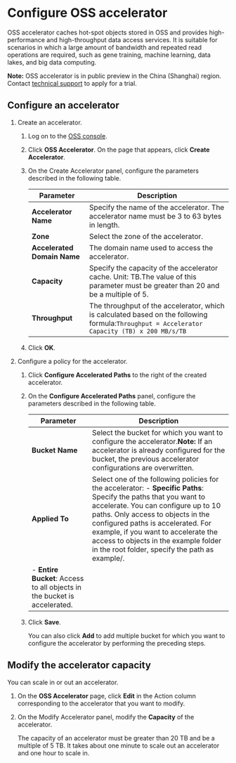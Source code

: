 # Configure OSS accelerator

OSS accelerator caches hot-spot objects stored in OSS and provides high-performance and high-throughput data access services. It is suitable for scenarios in which a large amount of bandwidth and repeated read operations are required, such as gene training, machine learning, data lakes, and big data computing.

**Note:** OSS accelerator is in public preview in the China \(Shanghai\) region. Contact [technical support](https://workorder-intl.console.aliyun.com/#/ticket/createIndex) to apply for a trial.

## Configure an accelerator

1.  Create an accelerator.

    1.  Log on to the [OSS console](https://oss.console.aliyun.com/).

    2.  Click **OSS Accelerator**. On the page that appears, click **Create Accelerator**.

    3.  On the Create Accelerator panel, configure the parameters described in the following table.

        |Parameter|Description|
        |---------|-----------|
        |**Accelerator Name**|Specify the name of the accelerator. The accelerator name must be 3 to 63 bytes in length.|
        |**Zone**|Select the zone of the accelerator.|
        |**Accelerated Domain Name**|The domain name used to access the accelerator.|
        |**Capacity**|Specify the capacity of the accelerator cache. Unit: TB.The value of this parameter must be greater than 20 and be a multiple of 5. |
        |**Throughput**|The throughput of the accelerator, which is calculated based on the following formula:`Throughput = Accelerator Capacity (TB) x 200 MB/s/TB` |

    4.  Click **OK**.

2.  Configure a policy for the accelerator.

    1.  Click **Configure Accelerated Paths** to the right of the created accelerator.

    2.  On the **Configure Accelerated Paths** panel, configure the parameters described in the following table.

        |Parameter|Description|
        |---------|-----------|
        |**Bucket Name**|Select the bucket for which you want to configure the accelerator.**Note:** If an accelerator is already configured for the bucket, the previous accelerator configurations are overwritten. |
        |**Applied To**|Select one of the following policies for the accelerator:        -   **Specific Paths**: Specify the paths that you want to accelerate. You can configure up to 10 paths. Only access to objects in the configured paths is accelerated. For example, if you want to accelerate the access to objects in the example folder in the root folder, specify the path as example/.
        -   **Entire Bucket**: Access to all objects in the bucket is accelerated. |

    3.  Click **Save**.

        You can also click **Add** to add multiple bucket for which you want to configure the accelerator by performing the preceding steps.


## Modify the accelerator capacity

You can scale in or out an accelerator.

1.  On the **OSS Accelerator** page, click **Edit** in the Action column corresponding to the accelerator that you want to modify.

2.  On the Modify Accelerator panel, modify the **Capacity** of the accelerator.

    The capacity of an accelerator must be greater than 20 TB and be a multiple of 5 TB. It takes about one minute to scale out an accelerator and one hour to scale in.


